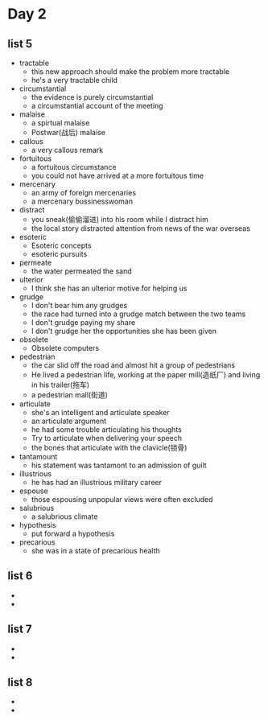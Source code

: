 # Day 2

## list 5

- tractable
  - this new approach should make the problem more tractable
  - he's a very tractable child
- circumstantial
  - the evidence is purely circumstantial
  - a circumstantial account of the meeting
- malaise
  - a spirtual malaise
  - Postwar(战后) malaise
- callous
  - a very callous remark
- fortuitous
  - a fortuitous circumstance
  - you could not have arrived at a more fortuitous time
- mercenary
  - an army of foreign mercenaries
  - a mercenary bussinesswoman
- distract
  - you sneak(偷偷溜进) into his room while I distract him
  - the local story distracted attention from news of the war overseas
- esoteric
  - Esoteric concepts
  - esoteric pursuits
- permeate
  - the water permeated the sand
- ulterior
  - I think she has an ulterior motive for helping us
- grudge
  - I don't bear him any grudges
  - the race had turned into a grudge match between the two teams
  - I don't grudge paying my share
  - I don't grudge her the opportunities she has been given
- obsolete
  - Obsolete computers
- pedestrian
  - the car slid off the road and almost hit a group of pedestrians
  - He lived a pedestrian life,  working at the paper mill(造纸厂) and living in his trailer(拖车)
  - a pedestrian mall(街道)
- articulate
  - she's an intelligent and articulate speaker
  - an articulate argument
  - he had some trouble articulating his thoughts
  - Try to articulate when delivering your speech
  - the bones that articulate with the clavicle(锁骨)
- tantamount
  - his statement was tantamont to an admission of guilt
- illustrious
  - he has had an illustrious military career
- espouse
  - those espousing unpopular views were often excluded
- salubrious
  - a salubrious climate
- hypothesis
  - put forward a hypothesis
- precarious
  - she was in a state of precarious health

## list 6

- 
- 

## list 7

- 
- 

## list 8

- 
- 
